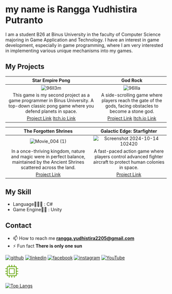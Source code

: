 
# my name is Rangga Yudhistira Putranto
I am a student B26 at Binus University in the faculty of Computer Science majoring in Game Application and Technology. I have an interest in game development, especially in game programming, where I am very interested in implementing various unique mechanisms into my games.

## My Projects

| Star Empire Pong  | God Rock            |
|:-----------------:|:-------------------:|
| ![96ll3m](https://github.com/user-attachments/assets/eb4f9ebc-57ac-4270-8474-6f4ba8d28d37) | ![96llla](https://github.com/user-attachments/assets/f3c35997-f1b9-4c63-9fec-62a399a3e3dd) |
| This game is my second project as a game programmer in Binus University. A top-down classic pong game where you defend planets in space. | A side-scrolling game where players reach the gate of the gods, facing obstacles to become a stone god. |
| [Project Link](https://github.com/Rangga2205/ProjekPongStarBattleShip) [Itch.io Link](https://ranggayupis.itch.io/empire-pong) | [Project Link](https://github.com/Rangga2205/ProjeckSideScroll_2D_God_Rock) [Itch.io Link](https://ranggayupis.itch.io/god-rock-1) |

| The Forgotten Shrines  | Galactic Edge: Starfighter  |
|:----------------------:|:---------------------------:|
| ![Movie_004 (1)](https://github.com/user-attachments/assets/fa5fb585-26df-4b87-92f4-1a5853c4c58a) | <img width="300" alt="Screenshot 2024-10-14 102420" src="https://github.com/user-attachments/assets/a74bc6a8-7f23-430c-bb30-658b55551a0a"> |
| In a once-thriving kingdom, nature and magic were in perfect balance, maintained by the Ancient Shrines scattered across the land. | A fast-paced action game where players control advanced fighter aircraft to protect human colonies in space. |
| [Project Link](link) | [Project Link](link) |




## My Skill
- Language🕵🏼‍♀️     : C#
- Game Engine✍🏼  : Unity
  
## Contact
- 📫 How to reach me **rangga.yudhistira2205@gmail.com**
- ⚡ Fun fact **There is only one sun**
  
[<img src='https://cdn.jsdelivr.net/npm/simple-icons@3.0.1/icons/github.svg' alt='github' height='40'>](https://github.com/Rangga2205)  [<img src='https://cdn.jsdelivr.net/npm/simple-icons@3.0.1/icons/linkedin.svg' alt='linkedin' height='40'>](https://www.linkedin.com/in/rangga-yudhistira-a19683253/)  [<img src='https://cdn.jsdelivr.net/npm/simple-icons@3.0.1/icons/facebook.svg' alt='facebook' height='40'>](https://www.facebook.com/rangga.yudhistira.33886/)  [<img src='https://cdn.jsdelivr.net/npm/simple-icons@3.0.1/icons/instagram.svg' alt='instagram' height='40'>](https://www.instagram.com/r_yudpis/)  [<img src='https://cdn.jsdelivr.net/npm/simple-icons@3.0.1/icons/youtube.svg' alt='YouTube' height='40'>](https://www.youtube.com/channel/ranggayudhistira4788)  

<a href='https://docs.github.com/en/developers'><img src='https://raw.githubusercontent.com/acervenky/animated-github-badges/master/assets/devbadge.gif' width='40' height='40'></a> 

[![Top Langs](https://github-readme-stats.vercel.app/api/top-langs/?username=Rangga2205)](https://github.com/anuraghazra/github-readme-stats)


